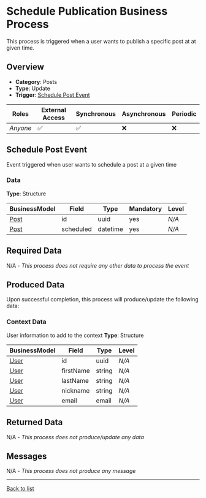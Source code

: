 # Schedule Publication Business Process
This process is triggered when a user wants to publish a specific post at at given time.

## Overview
 - **Category**: Posts
 - **Type**: Update
 - **Trigger**: [Schedule Post Event](#schedule-post-event)

| Roles | External Access | Synchronous | Asynchronous | Periodic |
| ----- | --------------- | ----------- | ------------ | -------- |
| *Anyone* | :white_check_mark: | :white_check_mark: | :x: | :x:

## Schedule Post Event
Event triggered when user wants to schedule a post at a given time
### Data
**Type**: Structure

| BusinessModel | Field | Type | Mandatory | Level |
| ------------- | ----- | ---- | --------- | ----- |
| [Post](../DataModel/Overview.md#post) | id | uuid | yes | *N/A* |
| [Post](../DataModel/Overview.md#post) | scheduled | datetime | yes | *N/A* |

## Required Data
N/A - *This process does not require any other data to process the event*

## Produced Data
Upon successful completion, this process will produce/update the following data:
### Context Data
User information to add to the context
**Type**: Structure

| BusinessModel | Field | Type | Level |
| ------------- | ----- | ---- | ----- |
| [User](../DataModel/Overview.md#user) | id | uuid | *N/A* |
| [User](../DataModel/Overview.md#user) | firstName | string | *N/A* |
| [User](../DataModel/Overview.md#user) | lastName | string | *N/A* |
| [User](../DataModel/Overview.md#user) | nickname | string | *N/A* |
| [User](../DataModel/Overview.md#user) | email | email | *N/A* |



## Returned Data
N/A - *This process does not produce/update any data*

## Messages
N/A - *This process does not produce any message*

---
[Back to list](Overview.md)